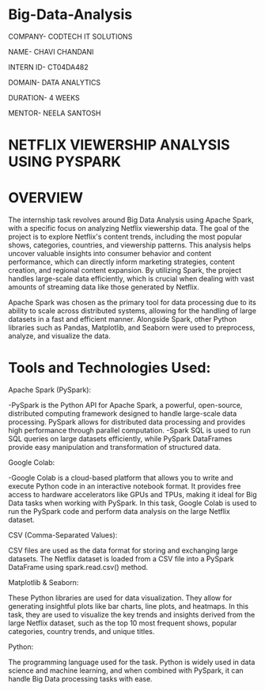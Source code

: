 # Big-Data-Analysis

COMPANY- CODTECH IT SOLUTIONS

NAME- CHAVI CHANDANI

INTERN ID- CT04DA482

DOMAIN- DATA ANALYTICS

DURATION- 4 WEEKS

MENTOR- NEELA SANTOSH


# NETFLIX VIEWERSHIP ANALYSIS USING PYSPARK
# OVERVIEW

The internship task revolves around Big Data Analysis using Apache Spark, with a specific focus on analyzing Netflix viewership data. The goal of the project is to explore Netflix's content trends, including the most popular shows, categories, countries, and viewership patterns. This analysis helps uncover valuable insights into consumer behavior and content performance, which can directly inform marketing strategies, content creation, and regional content expansion. By utilizing Spark, the project handles large-scale data efficiently, which is crucial when dealing with vast amounts of streaming data like those generated by Netflix.

Apache Spark was chosen as the primary tool for data processing due to its ability to scale across distributed systems, allowing for the handling of large datasets in a fast and efficient manner. Alongside Spark, other Python libraries such as Pandas, Matplotlib, and Seaborn were used to preprocess, analyze, and visualize the data.

# Tools and Technologies Used:
Apache Spark (PySpark):

-PySpark is the Python API for Apache Spark, a powerful, open-source, distributed computing framework designed to handle large-scale data processing. PySpark allows for distributed data processing and provides high performance through parallel computation.
-Spark SQL is used to run SQL queries on large datasets efficiently, while PySpark DataFrames provide easy manipulation and transformation of structured data.

Google Colab:

-Google Colab is a cloud-based platform that allows you to write and execute Python code in an interactive notebook format. It provides free access to hardware accelerators like GPUs and TPUs, making it ideal for Big Data tasks when working with PySpark. In this task, Google Colab is used to run the PySpark code and perform data analysis on the large Netflix dataset.

CSV (Comma-Separated Values):

CSV files are used as the data format for storing and exchanging large datasets. The Netflix dataset is loaded from a CSV file into a PySpark DataFrame using spark.read.csv() method.

Matplotlib & Seaborn:

These Python libraries are used for data visualization. They allow for generating insightful plots like bar charts, line plots, and heatmaps. In this task, they are used to visualize the key trends and insights derived from the large Netflix dataset, such as the top 10 most frequent shows, popular categories, country trends, and unique titles.

Python:

The programming language used for the task. Python is widely used in data science and machine learning, and when combined with PySpark, it can handle Big Data processing tasks with ease.
